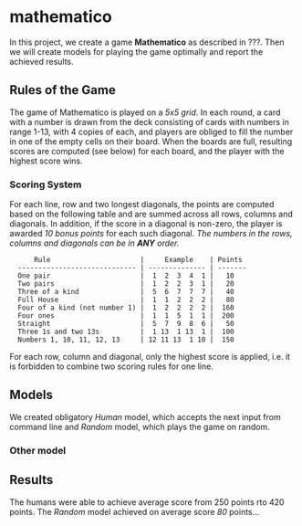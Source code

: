 # mathematico

In this project, we create a game **Mathematico** as described in ???. Then we will create models
for playing the game optimally and report the achieved results. 

## Rules of the Game

The game of Mathematico is played on a *5x5 grid*. In each round, a card with a number is drawn
from the deck consisting of cards with numbers in range 1-13, with 4 copies of each, and players
are obliged to fill the number in one of the empty cells on their board. When the boards are full,
resulting scores are computed (see below) for each board, and the player with the highest score wins.


### Scoring System

For each line, row and two longest diagonals, the points are computed based on the following table
and are summed across all rows, columns and diagonals. In addition, if the score in a diagonal 
is non-zero, the player is awarded *10 bonus points* for each such diagonal. 
*The numbers in the rows, columns and diagonals can be in __ANY__ order.*

 
          Rule                      |     Example    | Points 
      ----------------------------- | -------------- | ------- 
      One pair                      |  1  2  3  4  1 |   10 
      Two pairs                     |  1  2  2  3  1 |   20 
      Three of a kind               |  5  6  7  7  7 |   40 
      Full House                    |  1  1  2  2  2 |   80 
      Four of a kind (not number 1) |  1  2  2  2  2 |  160 
      Four ones                     |  1  1  5  1  1 |  200 
      Straight                      |  5  7  9  8  6 |   50 
      Three 1s and two 13s          |  1 13  1 13  1 |  100 
      Numbers 1, 10, 11, 12, 13     | 12 11 13  1 10 |  150
               

For each row, column and diagonal, only the highest score is applied, i.e. it is forbidden
to combine two scoring rules for one line.


## Models

We created obligatory *Human* model, which accepts the next input from command line and *Random*
model, which plays the game on random.

### Other model


## Results

The humans were able to achieve average score from 250 points rto 420 points. The *Random* model
achieved on average score *80* points...


               
               
